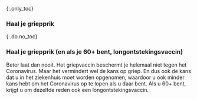 {:.only_toc}
### Haal je griepprik

{:.do.no_toc}
### Haal je griepprik (en als je 60+ bent, longontstekingsvaccin)

Beter laat dan nooit. Het griepvaccin beschermt je helemaal niet tegen het Coronavirus. Maar het vermindert wel de kans op griep. En dus ook de kans dat u in het ziekenhuis moet worden opgenomen, waardoor u ook minder kans hebt om het Coronavirus op te lopen als u daar bent. Als u 60+ bent, krijgt u om dezelfde reden ook een longontstekingsvaccin.
